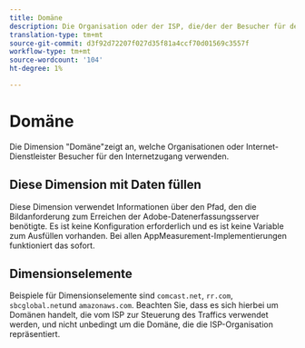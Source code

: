 ```yaml
---
title: Domäne
description: Die Organisation oder der ISP, die/der der Besucher für den Internetzugang verwendet.
translation-type: tm+mt
source-git-commit: d3f92d72207f027d35f81a4ccf70d01569c3557f
workflow-type: tm+mt
source-wordcount: '104'
ht-degree: 1%

---
```



# Domäne

Die Dimension &quot;Domäne&quot;zeigt an, welche Organisationen oder Internet-Dienstleister Besucher für den Internetzugang verwenden.

## Diese Dimension mit Daten füllen

Diese Dimension verwendet Informationen über den Pfad, den die Bildanforderung zum Erreichen der Adobe-Datenerfassungsserver benötigte. Es ist keine Konfiguration erforderlich und es ist keine Variable zum Ausfüllen vorhanden. Bei allen AppMeasurement-Implementierungen funktioniert das sofort.

## Dimensionselemente

Beispiele für Dimensionselemente sind `comcast.net`, `rr.com`, `sbcglobal.net`und `amazonaws.com`. Beachten Sie, dass es sich hierbei um Domänen handelt, die vom ISP zur Steuerung des Traffics verwendet werden, und nicht unbedingt um die Domäne, die die ISP-Organisation repräsentiert.
